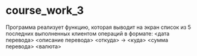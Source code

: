 # course_work_3
Программа реализует функцию, которая выводит на экран список из 5 последних выполненных клиентом операций в формате:
<дата перевода> <описание перевода>
<откуда> -> <куда>
<сумма перевода> <валюта>
